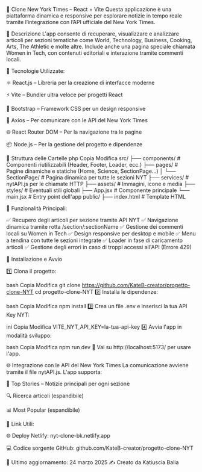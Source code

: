 📰 Clone New York Times – React + Vite
Questa applicazione è una piattaforma dinamica e responsive per esplorare notizie in tempo reale tramite l’integrazione con l’API ufficiale del New York Times.


📖 Descrizione
L'app consente di recuperare, visualizzare e analizzare articoli per sezioni tematiche come World, Technology, Business, Cooking, Arts, The Athletic e molte altre.
Include anche una pagina speciale chiamata Women in Tech, con contenuti editoriali e interazione tramite commenti locali.



🚀 Tecnologie Utilizzate:

⚛️ React.js – Libreria per la creazione di interfacce moderne

⚡ Vite – Bundler ultra veloce per progetti React

🎨 Bootstrap – Framework CSS per un design responsive

🔗 Axios – Per comunicare con le API del New York Times

🌐 React Router DOM – Per la navigazione tra le pagine

📦 Node.js – Per la gestione del progetto e dipendenze

📂 Struttura delle Cartelle
php
Copia
Modifica
src/
├── components/        # Componenti riutilizzabili (Header, Footer, Loader, ecc.)
├── pages/             # Pagine dinamiche e statiche (Home, Science, SectionPage...)
│   └── SectionPage/   # Pagina dinamica per tutte le sezioni NYT
├── services/          # nytAPI.js per le chiamate HTTP
├── assets/            # Immagini, icone e media
├── styles/            # Eventuali stili globali
├── App.jsx            # Componente principale
└── main.jsx           # Entry point dell'app
public/
├── index.html         # Template HTML



📜 Funzionalità Principali:

✅ Recupero degli articoli per sezione tramite API NYT
✅ Navigazione dinamica tramite rotta /section/:sectionName
✅ Gestione dei commenti locali su Women in Tech
✅ Design responsive per desktop e mobile
✅ Menu a tendina con tutte le sezioni integrate
✅ Loader in fase di caricamento articoli
✅ Gestione degli errori in caso di troppi accessi all'API (Errore 429)


🔌 Installazione e Avvio

1️⃣ Clona il progetto:

bash
Copia
Modifica
git clone https://github.com/KateB-creator/progetto-clone-NYT
cd progetto-clone-NYT
2️⃣ Installa le dipendenze:

bash
Copia
Modifica
npm install
3️⃣ Crea un file .env e inserisci la tua API Key NYT:

ini
Copia
Modifica
VITE_NYT_API_KEY=la-tua-api-key
4️⃣ Avvia l'app in modalità sviluppo:

bash
Copia
Modifica
npm run dev
🔗 Vai su http://localhost:5173/ per usare l'app.

🌐 Integrazione con le API del New York Times
La comunicazione avviene tramite il file nytAPI.js.
L'app supporta:

📌 Top Stories – Notizie principali per ogni sezione

🔍 Ricerca articoli (espandibile)

📊 Most Popular (espandibile)

🔗 Link Utili:

🌐 Deploy Netlify: nyt-clone-bk.netlify.app

💻 Codice sorgente GitHub: github.com/KateB-creator/progetto-clone-NYT

📅 Ultimo aggiornamento: 24 marzo 2025
✍️ Creato da Katiuscia Balia

